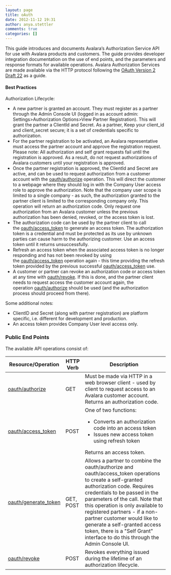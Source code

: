 ```yaml
---
layout: page
title: oAuth
date: 2012-11-12 19:31
author: anya.stettler
comments: true
categories: []
---
```

This guide introduces and documents Avalara’s Authorization Service API for use with Avalara products and customers. The guide provides developer integration documentation on the use of end points, and the parameters and response formats for available operations. Avalara Authorization Services are made available via the HTTP protocol following the <a href="http://tools.ietf.org/html/draft-ietf-oauth-v2-22">OAuth Version 2 Draft 22</a> as a guide.
<h4>Best Practices</h4>
Authorization Lifecycle:
<ul>
	<li>A new partner is granted an account. They must register as a partner through the Admin Console UI (logged in as account admin: Settings&gt;Authorization Options&gt;View Partner Registration). This will grant the partner a ClientId and Secret. As a partner, Keep your client_id and client_secret secure; it is a set of credentials specific to authorization.</li>
	<li>For the partner registration to be activated, an Avalara representative must access the partner account and approve the registration request. Please note: All authorization and self grant requests fail until the registration is approved. As a result, do not request authorizations of Avalara customers until your registration is approved.</li>
	<li>Once the partner registration is approved, the ClientId and Secret are active, and can be used to request authorization from a customer account with the <a title="Authorize" href="http://developer.avalara.com/api-docs/oauth/authorize/">oauth/authorize</a> operation. This will direct the customer to a webpage where they should log in with the Company User access role to approve the authorization. Note that the company user scope is limited to a single company - as such, the authorization granted to the partner client is limited to the corresponding company only. This operation will return an authorization code. Only request one authorization from an Avalara customer unless the previous authorization has been denied, revoked, or the access token is lost.</li>
	<li>The authorization code can be used by the partner client to call the <a title="Access Token" href="http://developer.avalara.com/api-docs/oauth/access-token/">oauth/access_token</a> to generate an access token. The authorization token is a credential and must be protected as its use by unknown parties can cause harm to the authorizing customer. Use an access token until it returns unsuccessfully.</li>
	<li>Refresh an access token when the associated access token is no longer responding and has not been revoked by using the <a title="Access Token" href="http://developer.avalara.com/api-docs/oauth/access-token/">oauth/access_token</a> operation again - this time providing the refresh token provided by the previous successful <a title="Access Token" href="http://developer.avalara.com/api-docs/oauth/access-token/">oauth/access_token</a> use.</li>
	<li>A customer or partner can revoke an authorization code or access token at any time with <a title="Revoke" href="http://developer.avalara.com/api-docs/oauth/revoke/">oauth/revoke</a>. If this is done, and the partner client needs to request access the customer account again, the operation <a title="Authorize" href="http://developer.avalara.com/api-docs/oauth/authorize/">oauth/authorize</a> should be used (and the authorization process should proceed from there).</li>
</ul>
Some additional notes:
<ul>
	<li>ClientID and Secret (along with partner registration) are platform specific, i.e. different for development and production.</li>
	<li>An access token provides Company User level access only.</li>
</ul>
<h3>Public End Points</h3>
The available API operations consist of:
<table>
<thead>
<tr>
<th>Resource/Operation</th>
<th>HTTP Verb</th>
<th>Description</th>
</tr>
</thead>
<tbody>
<tr>
<td><a title="Authorize" href="http://developer.avalara.com/api-docs/oauth/authorize/">oauth/authorize</a></td>
<td>GET</td>
<td>Must be made via HTTP in a web browser client - used by client to request access to an Avalara customer account. Returns an authorization code.</td>
</tr>
<tr>
<td><a title="Access Token" href="http://developer.avalara.com/api-docs/oauth/access-token/">oauth/access_token</a></td>
<td>POST</td>
<td>One of two functions:
<ul>
	<li>Converts an authorization code into an access token</li>
	<li>Issues new access token using refresh token</li>
</ul>
Returns an access token.</td>
</tr>
<tr>
<td><a title="Generate Token" href="http://developer.avalara.com/api-docs/oauth/generate-token/">oauth/generate_token</a></td>
<td>GET, POST</td>
<td>Allows a partner to combine the oauth/authorize and oauth/access_token operations to create a self-granted authorization code. Requires credentials to be passed in the parameters of the call.
Note that this operation is only available to registered partners - if a non-partner customer would like to generate a self-granted access token, there is a "Self Grant" interface to do this through the Admin Console UI.</td>
</tr>
<tr>
<td><a title="Revoke" href="http://developer.avalara.com/api-docs/oauth/revoke/">oauth/revoke</a></td>
<td>POST</td>
<td>Revokes everything issued during the lifetime of an authorization lifecycle.</td>
</tr>
</tbody>
</table>
